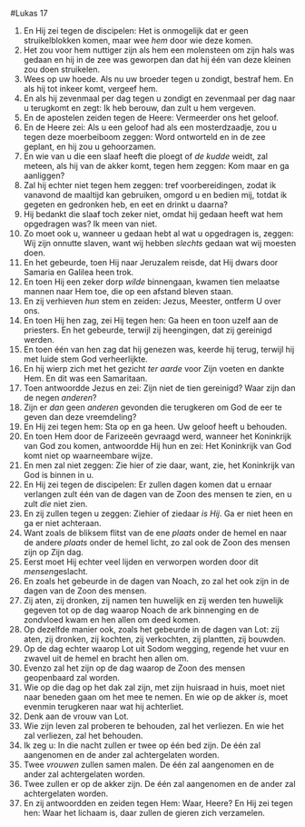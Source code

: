 #Lukas 17
1. En Hij zei tegen de discipelen: Het is onmogelijk dat er geen struikelblokken komen, maar wee *hem* door wie deze komen.
2. Het zou voor hem nuttiger zijn als hem een molensteen om zijn hals was gedaan en hij in de zee was geworpen dan dat hij één van deze kleinen zou doen struikelen.
3. Wees op uw hoede. Als nu uw broeder tegen u zondigt, bestraf hem. En als hij tot inkeer komt, vergeef hem.
4. En als hij zevenmaal per dag tegen u zondigt en zevenmaal per dag naar u terugkomt en zegt: Ik heb berouw, dan zult u hem vergeven.
5. En de apostelen zeiden tegen de Heere: Vermeerder ons het geloof.
6. En de Heere zei: Als u een geloof had als een mosterdzaadje, zou u tegen deze moerbeiboom zeggen: Word ontworteld en in de zee geplant, en hij zou u gehoorzamen.
7. En wie van u die een slaaf heeft die ploegt of *de kudde* weidt, zal meteen, als hij van de akker komt, tegen hem zeggen: Kom maar en ga aanliggen?
8. Zal hij echter niet tegen hem zeggen: tref voorbereidingen, zodat ik vanavond de maaltijd kan gebruiken, omgord u en bedien mij, totdat ik gegeten en gedronken heb, en eet en drinkt u daarna?
9. Hij bedankt die slaaf toch zeker niet, omdat hij gedaan heeft wat hem opgedragen was? Ik meen van niet.
10. Zo moet ook u, wanneer u gedaan hebt al wat u opgedragen is, zeggen: Wij zijn onnutte slaven, want wij hebben *slechts* gedaan wat wij moesten doen.
11. En het gebeurde, toen Hij naar Jeruzalem reisde, dat Hij dwars door Samaria en Galilea heen trok.
12. En toen Hij een zeker dorp *wilde* binnengaan, kwamen tien melaatse mannen naar Hem toe, die op een afstand bleven staan.
13. En zij verhieven *hun* stem en zeiden: Jezus, Meester, ontferm U over ons.
14. En toen Hij hen zag, zei Hij tegen hen: Ga heen en toon uzelf aan de priesters. En het gebeurde, terwijl zij heengingen, dat zij gereinigd werden.
15. En toen één van hen zag dat hij genezen was, keerde hij terug, terwijl hij met luide stem God verheerlijkte.
16. En hij wierp zich met het gezicht *ter aarde* voor Zijn voeten en dankte Hem. En dit was een Samaritaan.
17. Toen antwoordde Jezus en zei: Zijn niet de tien gereinigd? Waar zijn dan de negen *anderen*?
18. Zijn er *dan* geen *anderen* gevonden die terugkeren om God de eer te geven dan deze vreemdeling?
19. En Hij zei tegen hem: Sta op en ga heen. Uw geloof heeft u behouden.
20. En toen Hem door de Farizeeën gevraagd werd, wanneer het Koninkrijk van God zou komen, antwoordde Hij hun en zei: Het Koninkrijk van God komt niet op waarneembare wijze.
21. En men zal niet zeggen: Zie hier of zie daar, want, zie, het Koninkrijk van God is binnen in u.
22. En Hij zei tegen de discipelen: Er zullen dagen komen dat u ernaar verlangen zult één van de dagen van de Zoon des mensen te zien, en u zult *die* niet zien.
23. En zij zullen tegen u zeggen: Ziehier of ziedaar *is Hij*. Ga er niet heen en ga er niet achteraan.
24. Want zoals de bliksem flitst van de ene *plaats* onder de hemel en naar de andere *plaats* onder de hemel licht, zo zal ook de Zoon des mensen zijn op Zijn dag.
25. Eerst moet Hij echter veel lijden en verworpen worden door dit *mensen*geslacht.
26. En zoals het gebeurde in de dagen van Noach, zo zal het ook zijn in de dagen van de Zoon des mensen.
27. Zij aten, zij dronken, zij namen ten huwelijk en zij werden ten huwelijk gegeven tot op de dag waarop Noach de ark binnenging en de zondvloed kwam en hen allen om deed komen.
28. Op dezelfde manier ook, zoals het gebeurde in de dagen van Lot: zij aten, zij dronken, zij kochten, zij verkochten, zij plantten, zij bouwden.
29. Op de dag echter waarop Lot uit Sodom wegging, regende het vuur en zwavel uit de hemel en bracht hen allen om.
30. Evenzo zal het zijn op de dag waarop de Zoon des mensen geopenbaard zal worden.
31. Wie op die dag op het dak zal zijn, met zijn huisraad in huis, moet niet naar beneden gaan om het mee te nemen. En wie op de akker *is*, moet evenmin terugkeren naar wat hij achterliet.
32. Denk aan de vrouw van Lot.
33. Wie zijn leven zal proberen te behouden, zal het verliezen. En wie het zal verliezen, zal het behouden.
34. Ik zeg u: In die nacht zullen er twee op één bed zijn. De één zal aangenomen en de ander zal achtergelaten worden.
35. Twee *vrouwen* zullen samen malen. De één zal aangenomen en de ander zal achtergelaten worden.
36. Twee zullen er op de akker zijn. De één zal aangenomen en de ander zal achtergelaten worden.
37. En zij antwoordden en zeiden tegen Hem: Waar, Heere? En Hij zei tegen hen: Waar het lichaam is, daar zullen de gieren zich verzamelen.

